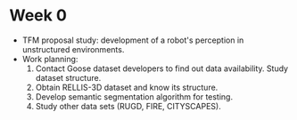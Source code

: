 # Week 0
- TFM proposal study: development of a robot's perception in unstructured environments.
- Work planning:
  1. Contact Goose dataset developers to find out data availability. Study dataset structure.
  2. Obtain RELLIS-3D dataset and know its structure.
  3. Develop semantic segmentation algorithm for testing.
  4. Study other data sets (RUGD, FIRE, CITYSCAPES).
